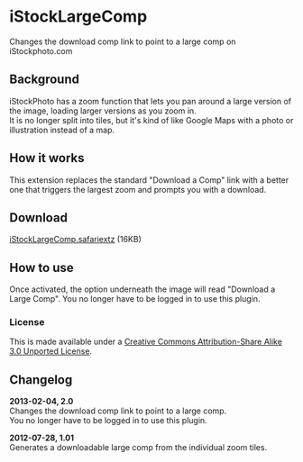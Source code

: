 # iStockLargeComp

Changes the download comp link to point to a large comp on iStockphoto.com

## Background

iStockPhoto has a zoom function that lets you pan around a large version of the image, loading larger versions as you zoom in.  
It is no longer split into tiles, but it's kind of like Google Maps with a photo or illustration instead of a map.

## How it works

This extension replaces the standard "Download a Comp" link with a better one that triggers the largest zoom and prompts you with a download.  

## Download

[iStockLargeComp.safariextz](http://www.gingerbeardman.com/safari/iStockLargeComp.safariextz) (16KB)

## How to use
Once activated, the option underneath the image will read "Download a Large Comp". You no longer have to be logged in to use this plugin.

### License
This is made available under a [Creative Commons Attribution-Share Alike 3.0 Unported License](http://creativecommons.org/licenses/by-sa/3.0).

## Changelog

**2013-02-04, 2.0**  
Changes the download comp link to point to a large comp.  
You no longer have to be logged in to use this plugin.  

**2012-07-28, 1.01**  
Generates a downloadable large comp from the individual zoom tiles.